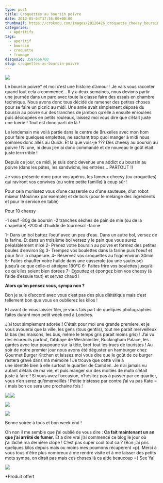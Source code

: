 ```yaml
---
type: post
title: Croquettes au boursin poivre
date: 2012-05-04T17:56:00+00:00
thumbnail: https://crokmou.com/images/20120426_croquette_cheesy_boursin_aperitif_0029.jpg
categories:
  - Apéritifs
tags:
  - aperitif
  - boursin
  - croquette
  - fromage
disqusId: 3597666700
slug: croquettes-au-boursin-poivre
---
```


[![](http://2.bp.blogspot.com/-7U2Bpcaac-E/UCqTE_iLuvI/AAAAAAAADNY/Qh7BmndJcts/s320/20120426_croquette_cheesy_boursin_aperitif_bann_2.jpg)](http://2.bp.blogspot.com/-7U2Bpcaac-E/UCqTE_iLuvI/AAAAAAAADNY/Qh7BmndJcts/s1600/20120426_croquette_cheesy_boursin_aperitif_bann_2.jpg)

Le boursin poivre* et moi c’est une histoire d’amour ! Je vais vous raconter quand tout cela a commencé… Il y a deux semaines, nous devions partir une journée dans un parc avec toute la classe faire des essais en chambre technique. Nous avons donc tous décidé de ramener des petites choses pour se faire un picnic au midi. Une amie avait simplement déposé du boursin au poivre sur des tranches de jambon qu’elle a ensuite enroulées puis découpées en petits rouleaux, laissez moi vous dire que c’était juste une tuerie ! Tout est donc parti de là !

Le lendemain me voilà partie dans le centre de Bruxelles avec mon hom pour faire quelques emplettes, ne sachant trop quoi manger à midi nous sommes donc allés au Quick. Et là que vois-je ??? Des cheesy au boursin au poivre ! Ni une, ni deux j’en ai donc commandé et de nouveau le goût était juste terrrrrible !

Depuis ce jour, ce midi, je suis donc devenue une addict du boursin au poivre (dans les pâtes, les sandwichs, les entrées… PARTOUT !)

Je vous présente donc pour vos apéros, les fameux cheesy (ou croquettes) qui raviront vos convives (ou votre petite famille) à coup sûr !

Pour cela munissez vous d’une casserole ou d’une sauteuse, d’un robot mixeur (Moulinex par exemple) et de bols (pour le mélange des ingrédients et pour le service en table)

Pour 10 cheesy

-1 oeuf
-80g de boursin
-2 tranches sèches de pain de mie (ou de la chapelure)
-200ml d’huilde de tournesol
-farine

1- Dans un bol battez l’oeuf avec un peu d’eau. Dans un autre bol, versez de la farine. Et dans un troisième bol versez y le pain que vous aurez préalablement mixé
2- Prenez votre boursin au poivre et formez des petites boules d’environ 8g
3- Trempez vos boulettes dans la farine puis l’oeuf et pour finir la chapelure.
4- Réservez vos croquettes au frigo environ 30min
5- Faites chauffer votre huilde dans une casserole (ou une sauteuse) jusqu’à ce que celle-ci atteigne 180°C
6- Faites frire vos boulettes jusqu’à ce qu’elles soient bien dorées
7- Egouttez et épongez bien vos cheesy (à l’aide d’essuie tout) et servez chaud !

**Alors qu’en pensez vous, sympa non ?**

Bon je suis d’accord avec vous c’est pas des plus diététique mais c’est tellement bon que vous en oublierez les kilos !

Et avant de vous laisser filer, je vous fais part de quelques photographies faites durant mon petit week end à Londres.

J’ai tout simplement adorée ! C’était pour moi une grande premiere, et je vous avouerai que la ville, les gens (tous gentils), tout me parait merveilleux là bas (les maisons, les bus, même le temps gris parait moins gris) ! J’ai vu des écureuils partout, l’abbaye de Westminster, Buckingham Palace, les gardes avec leur poupoune sur la tête, bref tout les trucs de touristes ! Au soir de notre premier jour nous avons été déguster un hamburger chez Gourmet Burger Kitchen et laissez moi vous dire que le goût de ce burger restera gravé dans ma mémoire ! Je trouve que cette ville à une identité bien à elle surtout le quartier de Camden. Je n’ai jamais vu autant d’étals de ma vie, et puis manger sur des moitiés de moto c’était juste à faire ! Si vous avez l’occasion, n’hésitez pas à passer par ce quartier, vous n’en serez qu’émerveillés ! Petite tristesse par contre j’ai vu pas Kate =( mais bon ce sera une prochaine fois !

[![](http://1.bp.blogspot.com/-OpqcxRa59D4/T6QIRFSzn_I/AAAAAAAACPg/mbyf1jaqJbM/s320/20120501_Londres_0312.jpg)](http://1.bp.blogspot.com/-OpqcxRa59D4/T6QIRFSzn_I/AAAAAAAACPg/mbyf1jaqJbM/s1600/20120501_Londres_0312.jpg)[![](http://4.bp.blogspot.com/-s-BWa9VIsG8/T6QIWPdav3I/AAAAAAAACPo/5qceGUqjxU4/s320/20120501_Londres_0322.jpg)](http://4.bp.blogspot.com/-s-BWa9VIsG8/T6QIWPdav3I/AAAAAAAACPo/5qceGUqjxU4/s1600/20120501_Londres_0322.jpg)

[![](http://2.bp.blogspot.com/-DpIa_njognQ/T6QIfiGbbuI/AAAAAAAACP4/5uJESFFi9Jc/s320/20120502_Londres_0263.jpg)](http://2.bp.blogspot.com/-DpIa_njognQ/T6QIfiGbbuI/AAAAAAAACP4/5uJESFFi9Jc/s1600/20120502_Londres_0263.jpg)

[![](http://1.bp.blogspot.com/-Ty_JMOUUCX4/T6QIaGzC3AI/AAAAAAAACPw/oPLJ0djP8SQ/s320/20120502_Londres_0254.jpg)](http://1.bp.blogspot.com/-Ty_JMOUUCX4/T6QIaGzC3AI/AAAAAAAACPw/oPLJ0djP8SQ/s1600/20120502_Londres_0254.jpg)

Bonne soirée à tous et bon week end !

Oh non il me semble que j’ai oublié de vous dire : **Ca fait maintenant un an que j’ai arrêté de fumer**. Et a dire vrai j’ai commencé ce blog le jour où j’ai lâché ma dernière clope ! C’est pas super cool tout ca ? (Bon j’ai pris quelques kilos depuis mais ou moins mes poumons récupèrent =p). Merci à vous tous d’être plus nombreux à me rendre visite et à me laisser des petits mots sympa, on dirait pas mais ces choses là ca aide beaucoup =) See Ya’

![](http://4.bp.blogspot.com/-2bLosyMFac4/TxhFg0sR2dI/AAAAAAAABec/Mzg1OnlXUmM/s1600/Signature+copie.jpg)

*Produit offert